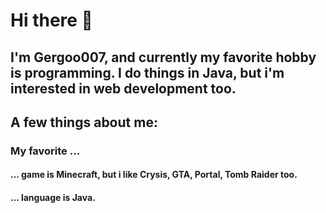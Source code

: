 # Hi there 👋

## I'm Gergoo007, and currently my favorite hobby is programming. I do things in Java, but i'm interested in web development too.

## A few things about me:
### My favorite ...
#### ... game is Minecraft, but i like Crysis, GTA, Portal, Tomb Raider too.
#### ... language is Java.
